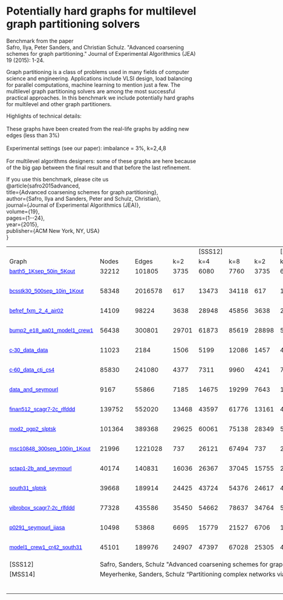# Potentially hard graphs for multilevel graph partitioning solvers
Benchmark from the paper<br>
Safro, Ilya, Peter Sanders, and Christian Schulz. "Advanced coarsening schemes for graph partitioning." Journal of Experimental Algorithmics (JEA) 19 (2015): 1-24.

Graph partitioning is a class of problems used in many fields of computer science and engineering. Applications include VLSI design, load balancing for parallel computations, machine learning to mention just a few. The multilevel graph partitioning solvers are among the most successful practical approaches. In this benchmark we include potentially hard graphs for multilevel and other graph partitioners. <br>

Highlights of technical details: 						<br>				
These graphs have been created from the real-life graphs by adding new edges (less than 3%) 		<br>				
Experimental settings (see our paper): imbalance = 3%, k=2,4,8 							<br>	
For multilevel algorithms designers: some of these graphs are here because of the big gap between the final result and that before the last refinement. <br>

If you use this benchmark, please cite us<br>
@article{safro2015advanced,<br>
  title={Advanced coarsening schemes for graph partitioning},<br>
  author={Safro, Ilya and Sanders, Peter and Schulz, Christian},<br>
  journal={Journal of Experimental Algorithmics (JEA)},<br>
  volume={19},<br>
  pages={1--24},<br>
  year={2015},<br>
  publisher={ACM New York, NY, USA}<br>
}

<table border=0 cellpadding=0 cellspacing=0 width=1040 style='border-collapse:
 collapse;table-layout:fixed;width:780pt'>
 <col width=241 style='width:181pt'>
 <col class=xl6532031 width=105 style='width:79pt'>
 <col class=xl6532031 width=111 style='width:83pt'>
 <col class=xl6532031 width=48 span=6 style='width:36pt'>
 <col width=48 style='width:36pt'>
 <col width=247 style='width:185pt'>
 
 

 <tr height=21 style='mso-height-source:userset;height:15.75pt'>
  <td height=21 class=xl1532031 style='height:15.75pt'></td>
  <td class=xl6532031></td>
  <td class=xl6532031></td>
  <td class=xl6732031>&nbsp;</td>
  <td class=xl6832031>[SSS12]</td>
  <td class=xl6932031>&nbsp;</td>
  <td class=xl6732031 style='border-left:none'>&nbsp;</td>
  <td class=xl6832031>[MSS14]</td>
  <td class=xl6932031>&nbsp;</td>
  <td class=xl1532031></td>
  <td class=xl1532031></td>
 </tr>
 <tr height=21 style='mso-height-source:userset;height:15.75pt'>
  <td height=21 class=xl7032031 style='height:15.75pt'>Graph</td>
  <td class=xl6932031>Nodes</td>
  <td class=xl6932031>Edges</td>
  <td class=xl7132031>k=2</td>
  <td class=xl7132031>k=4</td>
  <td class=xl7132031>k=8</td>
  <td class=xl7132031>k=2</td>
  <td class=xl7132031>k=4</td>
  <td class=xl7132031>k=8</td>
  <td class=xl1532031></td>
  <td class=xl1532031></td>
 </tr>
 <tr height=19 style='mso-height-source:userset;height:14.25pt'>
  <td height=19 class=xl7232031 style='height:14.25pt'><a
  href="hardpart/vsp_barth5_1Ksep_50in_5Kout.graph"><span
  style='color:blue;font-size:11.0pt;text-decoration:underline;text-underline-style:
  single;font-family:Arial, sans-serif;mso-font-charset:1'>barth5_1Ksep_50in_5Kout</span></a></td>
  <td class=xl7332031>32212</td>
  <td class=xl7332031>101805</td>
  <td class=xl7332031>3735</td>
  <td class=xl7332031>6080</td>
  <td class=xl7332031>7760</td>
  <td class=xl7332031>3735</td>
  <td class=xl7332031>6060</td>
  <td class=xl7332031>7592</td>
  <td class=xl1532031></td>
  <td class=xl1532031></td>
 </tr>
 <tr height=19 style='mso-height-source:userset;height:14.25pt'>
  <td height=19 class=xl7432031 style='height:14.25pt'>&nbsp;</td>
  <td class=xl7332031>&nbsp;</td>
  <td class=xl7332031>&nbsp;</td>
  <td class=xl7332031>&nbsp;</td>
  <td class=xl7332031>&nbsp;</td>
  <td class=xl7332031>&nbsp;</td>
  <td class=xl7332031>&nbsp;</td>
  <td class=xl7332031>&nbsp;</td>
  <td class=xl7332031>&nbsp;</td>
  <td class=xl1532031></td>
  <td class=xl1532031></td>
 </tr>
 <tr height=19 style='mso-height-source:userset;height:14.25pt'>
  <td height=19 class=xl7232031 style='height:14.25pt'><a
  href="hardpart/vsp_bcsstk30_500sep_10in_1Kout.graph"><span
  style='color:blue;font-size:11.0pt;text-decoration:underline;text-underline-style:
  single;font-family:Arial, sans-serif;mso-font-charset:1'>bcsstk30_500sep_10in_1Kout</span></a></td>
  <td class=xl7332031>58348</td>
  <td class=xl7332031>2016578</td>
  <td class=xl7332031>617</td>
  <td class=xl7332031>13473</td>
  <td class=xl7332031>34118</td>
  <td class=xl7332031>617</td>
  <td class=xl7332031>13473</td>
  <td class=xl7332031>33973</td>
  <td class=xl1532031></td>
  <td class=xl1532031></td>
 </tr>
 <tr height=19 style='mso-height-source:userset;height:14.25pt'>
  <td height=19 class=xl7432031 style='height:14.25pt'>&nbsp;</td>
  <td class=xl7332031>&nbsp;</td>
  <td class=xl7332031>&nbsp;</td>
  <td class=xl7332031>&nbsp;</td>
  <td class=xl7332031>&nbsp;</td>
  <td class=xl7332031>&nbsp;</td>
  <td class=xl7332031>&nbsp;</td>
  <td class=xl7332031>&nbsp;</td>
  <td class=xl7332031>&nbsp;</td>
  <td class=xl1532031></td>
  <td class=xl1532031></td>
 </tr>
 <tr height=19 style='mso-height-source:userset;height:14.25pt'>
  <td height=19 class=xl7232031 style='height:14.25pt'><a
  href="hardpart/vsp_befref_fxm_2_4_air02.graph"><span
  style='color:blue;font-size:11.0pt;text-decoration:underline;text-underline-style:
  single;font-family:Arial, sans-serif;mso-font-charset:1'>befref_fxm_2_4_air02</span></a></td>
  <td class=xl7332031>14109</td>
  <td class=xl7332031>98224</td>
  <td class=xl7332031>3638</td>
  <td class=xl7332031>28948</td>
  <td class=xl7332031>45856</td>
  <td class=xl7332031>3638</td>
  <td class=xl7332031>28375</td>
  <td class=xl7332031>44462</td>
  <td class=xl1532031></td>
  <td class=xl1532031></td>
 </tr>
 <tr height=18 style='mso-height-source:userset;height:13.5pt'>
  <td height=18 class=xl7432031 style='height:13.5pt'>&nbsp;</td>
  <td class=xl7332031>&nbsp;</td>
  <td class=xl7332031>&nbsp;</td>
  <td class=xl7332031>&nbsp;</td>
  <td class=xl7332031>&nbsp;</td>
  <td class=xl7332031>&nbsp;</td>
  <td class=xl7332031>&nbsp;</td>
  <td class=xl7332031>&nbsp;</td>
  <td class=xl7332031>&nbsp;</td>
  <td class=xl1532031></td>
  <td class=xl1532031></td>
 </tr>
 <tr height=18 style='mso-height-source:userset;height:13.5pt'>
  <td height=18 class=xl7232031 style='height:13.5pt'><a
  href="hardpart/vsp_bump2_e18_aa01_model1_crew1.graph"><span
  style='color:blue;font-size:11.0pt;text-decoration:underline;text-underline-style:
  single;font-family:Arial, sans-serif;mso-font-charset:1'>bump2_e18_aa01_model1_crew1</span></a></td>
  <td class=xl7332031>56438</td>
  <td class=xl7332031>300801</td>
  <td class=xl7332031>29701</td>
  <td class=xl7332031>61873</td>
  <td class=xl7332031>85619</td>
  <td class=xl7332031>28898</td>
  <td class=xl7332031>58900</td>
  <td class=xl7332031>85449</td>
  <td class=xl1532031></td>
  <td class=xl1532031></td>
 </tr>
 <tr height=19 style='mso-height-source:userset;height:14.25pt'>
  <td height=19 class=xl7432031 style='height:14.25pt'>&nbsp;</td>
  <td class=xl7332031>&nbsp;</td>
  <td class=xl7332031>&nbsp;</td>
  <td class=xl7332031>&nbsp;</td>
  <td class=xl7332031>&nbsp;</td>
  <td class=xl7332031>&nbsp;</td>
  <td class=xl7332031>&nbsp;</td>
  <td class=xl7332031>&nbsp;</td>
  <td class=xl7332031>&nbsp;</td>
  <td class=xl1532031></td>
  <td class=xl1532031></td>
 </tr>
 <tr height=19 style='mso-height-source:userset;height:14.25pt'>
  <td height=19 class=xl7232031 style='height:14.25pt'><a
  href="hardpart/vsp_c-30_data_data.graph"><span
  style='color:blue;font-size:11.0pt;text-decoration:underline;text-underline-style:
  single;font-family:Arial, sans-serif;mso-font-charset:1'>c-30_data_data</span></a></td>
  <td class=xl7332031>11023</td>
  <td class=xl7332031>2184</td>
  <td class=xl7332031>1506</td>
  <td class=xl7332031>5199</td>
  <td class=xl7332031>12086</td>
  <td class=xl7332031>1457</td>
  <td class=xl7332031>4176</td>
  <td class=xl7332031>9281</td>
  <td class=xl1532031></td>
  <td class=xl1532031></td>
 </tr>
 <tr height=19 style='mso-height-source:userset;height:14.25pt'>
  <td height=19 class=xl7432031 style='height:14.25pt'>&nbsp;</td>
  <td class=xl7332031>&nbsp;</td>
  <td class=xl7332031>&nbsp;</td>
  <td class=xl7332031>&nbsp;</td>
  <td class=xl7332031>&nbsp;</td>
  <td class=xl7332031>&nbsp;</td>
  <td class=xl7332031>&nbsp;</td>
  <td class=xl7332031>&nbsp;</td>
  <td class=xl7332031>&nbsp;</td>
  <td class=xl1532031></td>
  <td class=xl1532031></td>
 </tr>
 <tr height=19 style='mso-height-source:userset;height:14.25pt'>
  <td height=19 class=xl7232031 style='height:14.25pt'><a
  href="hardpart/vsp_c-60_data_cti_cs4.graph"><span
  style='color:blue;font-size:11.0pt;text-decoration:underline;text-underline-style:
  single;font-family:Arial, sans-serif;mso-font-charset:1'>c-60_data_cti_cs4</span></a></td>
  <td class=xl7332031>85830</td>
  <td class=xl7332031>241080</td>
  <td class=xl7332031>4377</td>
  <td class=xl7332031>7311</td>
  <td class=xl7332031>9960</td>
  <td class=xl7332031>4241</td>
  <td class=xl7332031>7124</td>
  <td class=xl7332031>9642</td>
  <td class=xl1532031></td>
  <td class=xl1532031></td>
 </tr>
 <tr height=19 style='mso-height-source:userset;height:14.25pt'>
  <td height=19 class=xl7432031 style='height:14.25pt'>&nbsp;</td>
  <td class=xl7332031>&nbsp;</td>
  <td class=xl7332031>&nbsp;</td>
  <td class=xl7332031>&nbsp;</td>
  <td class=xl7332031>&nbsp;</td>
  <td class=xl7332031>&nbsp;</td>
  <td class=xl7332031>&nbsp;</td>
  <td class=xl7332031>&nbsp;</td>
  <td class=xl7332031>&nbsp;</td>
  <td class=xl1532031></td>
  <td class=xl1532031></td>
 </tr>
 <tr height=19 style='mso-height-source:userset;height:14.25pt'>
  <td height=19 class=xl7232031 style='height:14.25pt'><a
  href="hardpart/vsp_data_and_seymourl.graph"><span
  style='color:blue;font-size:11.0pt;text-decoration:underline;text-underline-style:
  single;font-family:Arial, sans-serif;mso-font-charset:1'>data_and_seymourl</span></a></td>
  <td class=xl7332031>9167</td>
  <td class=xl7332031>55866</td>
  <td class=xl7332031>7185</td>
  <td class=xl7332031>14675</td>
  <td class=xl7332031>19299</td>
  <td class=xl7332031>7643</td>
  <td class=xl7332031>14130</td>
  <td class=xl7332031>18662</td>
  <td class=xl1532031></td>
  <td class=xl1532031></td>
 </tr>
 <tr height=19 style='mso-height-source:userset;height:14.25pt'>
  <td height=19 class=xl7432031 style='height:14.25pt'>&nbsp;</td>
  <td class=xl7332031>&nbsp;</td>
  <td class=xl7332031>&nbsp;</td>
  <td class=xl7332031>&nbsp;</td>
  <td class=xl7332031>&nbsp;</td>
  <td class=xl7332031>&nbsp;</td>
  <td class=xl7332031>&nbsp;</td>
  <td class=xl7332031>&nbsp;</td>
  <td class=xl7332031>&nbsp;</td>
  <td class=xl1532031></td>
  <td class=xl1532031></td>
 </tr>
 <tr height=19 style='mso-height-source:userset;height:14.25pt'>
  <td height=19 class=xl7232031 style='height:14.25pt'><a
  href="hardpart/vsp_finan512_scagr7-2c_rlfddd.graph"><span
  style='color:blue;font-size:11.0pt;text-decoration:underline;text-underline-style:
  single;font-family:Arial, sans-serif;mso-font-charset:1'>finan512_scagr7-2c_rlfddd</span></a></td>
  <td class=xl7332031>139752</td>
  <td class=xl7332031>552020</td>
  <td class=xl7332031>13468</td>
  <td class=xl7332031>43597</td>
  <td class=xl7332031>61776</td>
  <td class=xl7332031>13161</td>
  <td class=xl7332031>42469</td>
  <td class=xl7332031>60646</td>
  <td class=xl1532031></td>
  <td class=xl1532031></td>
 </tr>
 <tr height=19 style='mso-height-source:userset;height:14.25pt'>
  <td height=19 class=xl7432031 style='height:14.25pt'>&nbsp;</td>
  <td class=xl7332031>&nbsp;</td>
  <td class=xl7332031>&nbsp;</td>
  <td class=xl7332031>&nbsp;</td>
  <td class=xl7332031>&nbsp;</td>
  <td class=xl7332031>&nbsp;</td>
  <td class=xl7332031>&nbsp;</td>
  <td class=xl7332031>&nbsp;</td>
  <td class=xl7332031>&nbsp;</td>
  <td class=xl1532031></td>
  <td class=xl1532031></td>
 </tr>
 <tr height=19 style='mso-height-source:userset;height:14.25pt'>
  <td height=19 class=xl7232031 style='height:14.25pt'><a
  href="hardpart/vsp_mod2_pgp2_slptsk.graph"><span
  style='color:blue;font-size:11.0pt;text-decoration:underline;text-underline-style:
  single;font-family:Arial, sans-serif;mso-font-charset:1'>mod2_pgp2_slptsk</span></a></td>
  <td class=xl7332031>101364</td>
  <td class=xl7332031>389368</td>
  <td class=xl7332031>29625</td>
  <td class=xl7332031>60061</td>
  <td class=xl7332031>75138</td>
  <td class=xl7332031>28349</td>
  <td class=xl7332031>53600</td>
  <td class=xl7332031>71687</td>
  <td class=xl1532031></td>
  <td class=xl1532031></td>
 </tr>
 <tr height=19 style='mso-height-source:userset;height:14.25pt'>
  <td height=19 class=xl7432031 style='height:14.25pt'>&nbsp;</td>
  <td class=xl7332031>&nbsp;</td>
  <td class=xl7332031>&nbsp;</td>
  <td class=xl7332031>&nbsp;</td>
  <td class=xl7332031>&nbsp;</td>
  <td class=xl7332031>&nbsp;</td>
  <td class=xl7332031>&nbsp;</td>
  <td class=xl7332031>&nbsp;</td>
  <td class=xl7332031>&nbsp;</td>
  <td class=xl1532031></td>
  <td class=xl1532031></td>
 </tr>
 <tr height=19 style='mso-height-source:userset;height:14.25pt'>
  <td height=19 class=xl7232031 style='height:14.25pt'><a
  href="hardpart/vsp_msc10848_300sep_100in_1Kout.graph"><span
  style='color:blue;font-size:11.0pt;text-decoration:underline;text-underline-style:
  single;font-family:Arial, sans-serif;mso-font-charset:1'>msc10848_300sep_100in_1Kout</span></a></td>
  <td class=xl7332031>21996</td>
  <td class=xl7332031>1221028</td>
  <td class=xl7332031>737</td>
  <td class=xl7332031>26121</td>
  <td class=xl7332031>67494</td>
  <td class=xl7332031>737</td>
  <td class=xl7332031>26121</td>
  <td class=xl7332031>66437</td>
  <td class=xl1532031></td>
  <td class=xl1532031></td>
 </tr>
 <tr height=19 style='mso-height-source:userset;height:14.25pt'>
  <td height=19 class=xl7432031 style='height:14.25pt'>&nbsp;</td>
  <td class=xl7332031>&nbsp;</td>
  <td class=xl7332031>&nbsp;</td>
  <td class=xl7332031>&nbsp;</td>
  <td class=xl7332031>&nbsp;</td>
  <td class=xl7332031>&nbsp;</td>
  <td class=xl7332031>&nbsp;</td>
  <td class=xl7332031>&nbsp;</td>
  <td class=xl7332031>&nbsp;</td>
  <td class=xl1532031></td>
  <td class=xl1532031></td>
 </tr>
 <tr height=19 style='mso-height-source:userset;height:14.25pt'>
  <td height=19 class=xl7232031 style='height:14.25pt'><a
  href="hardpart/vsp_sctap1-2b_and_seymourl.graph"><span
  style='color:blue;font-size:11.0pt;text-decoration:underline;text-underline-style:
  single;font-family:Arial, sans-serif;mso-font-charset:1'>sctap1-2b_and_seymourl</span></a></td>
  <td class=xl7332031>40174</td>
  <td class=xl7332031>140831</td>
  <td class=xl7332031>16036</td>
  <td class=xl7332031>26367</td>
  <td class=xl7332031>37045</td>
  <td class=xl7332031>15755</td>
  <td class=xl7332031>25510</td>
  <td class=xl7332031>36713</td>
  <td class=xl1532031></td>
  <td class=xl1532031></td>
 </tr>
 <tr height=19 style='mso-height-source:userset;height:14.25pt'>
  <td height=19 class=xl7432031 style='height:14.25pt'>&nbsp;</td>
  <td class=xl7332031>&nbsp;</td>
  <td class=xl7332031>&nbsp;</td>
  <td class=xl7332031>&nbsp;</td>
  <td class=xl7332031>&nbsp;</td>
  <td class=xl7332031>&nbsp;</td>
  <td class=xl7332031>&nbsp;</td>
  <td class=xl7332031>&nbsp;</td>
  <td class=xl7332031>&nbsp;</td>
  <td class=xl1532031></td>
  <td class=xl1532031></td>
 </tr>
 <tr height=19 style='mso-height-source:userset;height:14.25pt'>
  <td height=19 class=xl7232031 style='height:14.25pt'><a
  href="hardpart/vsp_south31_slptsk.graph"><span
  style='color:blue;font-size:11.0pt;text-decoration:underline;text-underline-style:
  single;font-family:Arial, sans-serif;mso-font-charset:1'>south31_slptsk</span></a></td>
  <td class=xl7332031>39668</td>
  <td class=xl7332031>189914</td>
  <td class=xl7332031>24425</td>
  <td class=xl7332031>43724</td>
  <td class=xl7332031>54376</td>
  <td class=xl7332031>24617</td>
  <td class=xl7332031>42322</td>
  <td class=xl7332031>53169</td>
  <td class=xl1532031></td>
  <td class=xl1532031></td>
 </tr>
 <tr height=19 style='mso-height-source:userset;height:14.25pt'>
  <td height=19 class=xl7432031 style='height:14.25pt'>&nbsp;</td>
  <td class=xl7332031>&nbsp;</td>
  <td class=xl7332031>&nbsp;</td>
  <td class=xl7332031>&nbsp;</td>
  <td class=xl7332031>&nbsp;</td>
  <td class=xl7332031>&nbsp;</td>
  <td class=xl7332031>&nbsp;</td>
  <td class=xl7332031>&nbsp;</td>
  <td class=xl7332031>&nbsp;</td>
  <td class=xl1532031></td>
  <td class=xl1532031></td>
 </tr>
 <tr height=19 style='mso-height-source:userset;height:14.25pt'>
  <td height=19 class=xl7232031 style='height:14.25pt'><a
  href="hardpart/vsp_vibrobox_scagr7-2c_rlfddd.graph"><span
  style='color:blue;font-size:11.0pt;text-decoration:underline;text-underline-style:
  single;font-family:Arial, sans-serif;mso-font-charset:1'>vibrobox_scagr7-2c_rlfddd</span></a></td>
  <td class=xl7332031>77328</td>
  <td class=xl7332031>435586</td>
  <td class=xl7332031>35450</td>
  <td class=xl7332031>54662</td>
  <td class=xl7332031>78637</td>
  <td class=xl7332031>34764</td>
  <td class=xl7332031>54339</td>
  <td class=xl7332031>75610</td>
  <td class=xl1532031></td>
  <td class=xl1532031></td>
 </tr>
 <tr height=19 style='mso-height-source:userset;height:14.25pt'>
  <td height=19 class=xl7432031 style='height:14.25pt'>&nbsp;</td>
  <td class=xl7332031>&nbsp;</td>
  <td class=xl7332031>&nbsp;</td>
  <td class=xl7332031>&nbsp;</td>
  <td class=xl7332031>&nbsp;</td>
  <td class=xl7332031>&nbsp;</td>
  <td class=xl7332031>&nbsp;</td>
  <td class=xl7332031>&nbsp;</td>
  <td class=xl7332031>&nbsp;</td>
  <td class=xl1532031></td>
  <td class=xl1532031></td>
 </tr>
 <tr height=19 style='mso-height-source:userset;height:14.25pt'>
  <td height=19 class=xl7232031 style='height:14.25pt'><a
  href="hardpart/vsp_p0291_seymourl_iiasa.graph"><span
  style='color:blue;font-size:11.0pt;text-decoration:underline;text-underline-style:
  single;font-family:Arial, sans-serif;mso-font-charset:1'>p0291_seymourl_iiasa</span></a></td>
  <td class=xl7332031>10498</td>
  <td class=xl7332031>53868</td>
  <td class=xl7332031>6695</td>
  <td class=xl7332031>15779</td>
  <td class=xl7332031>21527</td>
  <td class=xl7332031>6706</td>
  <td class=xl7332031>15454</td>
  <td class=xl7332031>20736</td>
  <td class=xl1532031></td>
  <td class=xl1532031></td>
 </tr>
 <tr height=19 style='mso-height-source:userset;height:14.25pt'>
  <td height=19 class=xl7432031 style='height:14.25pt'>&nbsp;</td>
  <td class=xl7332031>&nbsp;</td>
  <td class=xl7332031>&nbsp;</td>
  <td class=xl7332031>&nbsp;</td>
  <td class=xl7332031>&nbsp;</td>
  <td class=xl7332031>&nbsp;</td>
  <td class=xl7332031>&nbsp;</td>
  <td class=xl7332031>&nbsp;</td>
  <td class=xl7332031>&nbsp;</td>
  <td class=xl1532031></td>
  <td class=xl1532031></td>
 </tr>
 <tr height=20 style='mso-height-source:userset;height:15.0pt'>
  <td height=20 class=xl7532031 style='height:15.0pt'><a
  href="hardpart/vsp_model1_crew1_cr42_south31.graph"><span
  style='color:blue;font-size:11.0pt;text-decoration:underline;text-underline-style:
  single;font-family:Arial, sans-serif;mso-font-charset:1'>model1_crew1_cr42_south31</span></a></td>
  <td class=xl7632031>45101</td>
  <td class=xl7632031>189976</td>
  <td class=xl7632031>24907</td>
  <td class=xl7632031>47397</td>
  <td class=xl7632031>67028</td>
  <td class=xl7632031>25305</td>
  <td class=xl7632031>46621</td>
  <td class=xl7632031>65174</td>
  <td class=xl1532031></td>
  <td class=xl1532031></td>
 </tr>
 <tr height=19 style='mso-height-source:userset;height:14.25pt'>
  <td height=19 class=xl1532031 style='height:14.25pt'></td>
  <td class=xl6532031></td>
  <td class=xl6532031></td>
  <td class=xl6532031></td>
  <td class=xl6532031></td>
  <td class=xl6532031></td>
  <td class=xl6532031></td>
  <td class=xl6532031></td>
  <td class=xl6532031></td>
  <td class=xl1532031></td>
  <td class=xl1532031></td>
 </tr>
 <tr height=19 style='mso-height-source:userset;height:14.25pt'>
  <td height=19 class=xl7732031 style='height:14.25pt'>[SSS12]</td>
  <td class=xl7732031 colspan=9>Safro, Sanders, Schulz &quot;Advanced
  coarsening schemes for graph partitioning&quot;, 2012</td>
  <td class=xl7732031></td>
 </tr>
 <tr height=19 style='mso-height-source:userset;height:14.25pt'>
  <td height=19 class=xl7732031 style='height:14.25pt'>[MSS14]</td>
  <td class=xl7732031 colspan=10>Meyerhenke, Sanders, Schulz “Partitioning
  complex networks via size-constrained clustering”, 2014</td>
 </tr>
 <tr height=19 style='mso-height-source:userset;height:14.25pt'>
  <td height=19 class=xl1532031 style='height:14.25pt'></td>
  <td class=xl6532031></td>
  <td class=xl6532031></td>
  <td class=xl6532031></td>
  <td class=xl6532031></td>
  <td class=xl6532031></td>
  <td class=xl6532031></td>
  <td class=xl6532031></td>
  <td class=xl6532031></td>
  <td class=xl1532031></td>
  <td class=xl1532031></td>
 </tr>
 <tr height=19 style='mso-height-source:userset;height:14.25pt'>
  <td height=19 class=xl1532031 style='height:14.25pt'></td>
  <td class=xl6532031></td>
  <td class=xl6532031></td>
  <td class=xl6532031></td>
  <td class=xl6532031></td>
  <td class=xl6532031></td>
  <td class=xl6532031></td>
  <td class=xl6532031></td>
  <td class=xl6532031></td>
  <td class=xl1532031></td>
  <td class=xl1532031></td>
 </tr>
 <![if supportMisalignedColumns]>
 <tr height=0 style='display:none'>
  <td width=241 style='width:181pt'></td>
  <td width=105 style='width:79pt'></td>
  <td width=111 style='width:83pt'></td>
  <td width=48 style='width:36pt'></td>
  <td width=48 style='width:36pt'></td>
  <td width=48 style='width:36pt'></td>
  <td width=48 style='width:36pt'></td>
  <td width=48 style='width:36pt'></td>
  <td width=48 style='width:36pt'></td>
  <td width=48 style='width:36pt'></td>
  <td width=247 style='width:185pt'></td>
 </tr>
 <![endif]>
</table>
